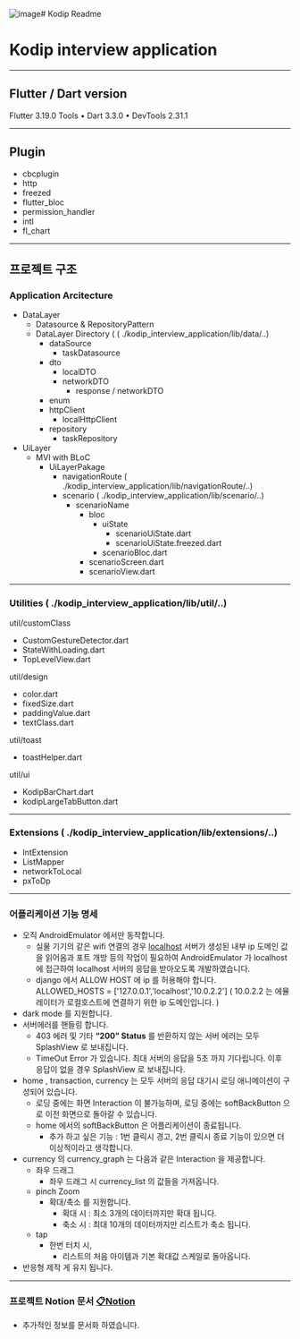 ![image](https://github.com/CazNm/kodip_interview_application/assets/39646484/90273693-eecc-4459-bd93-38eb3642eec1)# Kodip Readme

# Kodip interview application
---
## Flutter / Dart version
Flutter 3.19.0 
Tools • Dart 3.3.0 • DevTools 2.31.1

---

## Plugin

- cbcplugin
- http
- freezed
- flutter_bloc
- permission_handler
- intl
- fl_chart

---

## 프로젝트 구조

### Application Arcitecture

- DataLayer
    - Datasource & RepositoryPattern
    - DataLayer Directory ( ( ./kodip_interview_application/lib/data/..)
        - dataSource
            - taskDatasource
        - dto
            - localDTO
            - networkDTO
                - response / networkDTO
        - enum
        - httpClient
            - localHttpClient
        - repository
            - taskRepository
- UiLayer
    - MVI  with BLoC
        - UiLayerPakage
            - navigationRoute ( ./kodip_interview_application/lib/navigationRoute/..)
            - scenario  ( ./kodip_interview_application/lib/scenario/..)
                - scenarioName
                    - bloc
                        - uiState
                            - scenarioUiState.dart
                            - scenarioUiState.freezed.dart
                        - scenarioBloc.dart
                    - scenarioScreen.dart
                    - scenarioView.dart

---

### Utilities ( ./kodip_interview_application/lib/util/..)

util/customClass

- CustomGestureDetector.dart
- StateWithLoading.dart
- TopLevelView.dart

util/design

- color.dart
- fixedSize.dart
- paddingValue.dart
- textClass.dart

util/toast

- toastHelper.dart

util/ui

- KodipBarChart.dart
- kodipLargeTabButton.dart

---

### Extensions  ( ./kodip_interview_application/lib/extensions/..)

- IntExtension
- ListMapper
- networkToLocal
- pxToDp

---

### 어플리케이션 기능 명세

- 오직 AndroidEmulator 에서만 동작합니다.
    - 실물 기기의 같은 wifi 연결의 경우 [localhost](http://localhost) 서버가 생성된 내부 ip 도메인 값을 읽어옴과 포트 개방 등의 작업이 필요하여 AndroidEmulator 가 localhost 에 접근하여 localhost 서버의 응답을 받아오도록 개발하였습니다.
    - django 에서 ALLOW HOST 에 ip 를 허용해야 합니다.  
      ALLOWED_HOSTS = ['127.0.0.1','localhost','10.0.2.2'] ( 10.0.2.2 는 에뮬레이터가 로컬호스트에 연결하기 위한 ip 도메인입니다. )
- dark mode 를 지원합니다.
- 서버에러를 핸들링 합니다.
    - 403 에러 및 기타 **“200” Status** 를 반환하지 않는 서버 에러는 모두 SplashView 로 보내집니다.
    - TimeOut Error 가 있습니다. 최대 서버의 응답을 5초 까지 기다립니다. 이후 응답이 없을 경우 SplashView 로 보내집니다.
- home , transaction, currency 는 모두 서버의 응답 대기시 로딩 애니메이션이 구성되어 있습니다.
    - 로딩 중에는 화면 Interaction 이 불가능하며, 로딩 중에는 softBackButton 으로 이전 화면으로 돌아갈 수 있습니다.
    - home 에서의 softBackButton 은 어플리케이션이 종료됩니다.
        - 추가 하고 싶은 기능 :  1번 클릭시 경고, 2번 클릭시 종료 기능이 있으면 더 이상적이라고 생각합니다.
- currency 의 currency_graph 는 다음과 같은 Interaction 을 제공합니다.
    - 좌우 드래그
        - 좌우 드래그 시 currency_list 의 값들을 가져옵니다.
    - pinch Zoom
        - 확대/축소 를 지원합니다.
            - 확대 시 : 최소 3개의 데이터까지만 확대 됩니다.
            - 축소 시 : 최대 10개의 데이터까지만 리스트가 축소 됩니다.
    - tap
        - 한번 터치 시,
            - 리스트의 처음 아이템과 기본 확대값 스케일로 돌아옵니다.
- 반응형 제작
  게 유지 됩니다. 

---
### 프로젝트 Notion 문서 [📋Notion](https://caznm132.notion.site/Kodip-interview-application-db8757116e8e4ee899aec6203316dc54)

- 추가적인 정보를 문서화 하였습니다.
